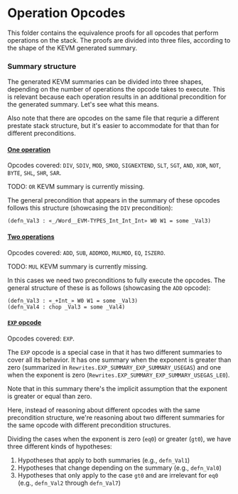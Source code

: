 # Operation Opcodes

This folder contains the equivalence proofs for all opcodes that perform operations on the stack.
The proofs are divided into three files, according to the shape of the KEVM generated summary.

### Summary structure

The generated KEVM summaries can be divided into three shapes, depending on the number of operations the opcode takes to execute.
This is relevant because each operation results in an additional precondition for the generated summary. Let's see what this means.

Also note that there are opcodes on the same file that requrie a different prestate stack structure,
but it's easier to accommodate for that than for different preconditions.

#### [**One operation**](./OneOpEquivalence.lean)

Opcodes covered: `DIV`, `SDIV`, `MOD`, `SMOD`, `SIGNEXTEND`, `SLT`, `SGT`, `AND`, `XOR`, `NOT`, `BYTE`, `SHL`, `SHR`, `SAR`.

TODO: `OR` KEVM summary is currently missing.

The general precondition that appears in the summary of these opcodes follows this structure (showcasing the `DIV` precondition):

```lean
(defn_Val3 : «_/Word__EVM-TYPES_Int_Int_Int» W0 W1 = some _Val3)
```

#### [**Two operations**](./TwoOpEquivalence.lean)

Opcodes covered: `ADD`, `SUB`, `ADDMOD`, `MULMOD`, `EQ`, `ISZERO`.

TODO: `MUL` KEVM summary is currently missing.

In this cases we need two preconditions to fully execute the opcodes.
The general structure of these is as follows (showcasing the `ADD` opcode):

```lean
(defn_Val3 : «_+Int_» W0 W1 = some _Val3)
(defn_Val4 : chop _Val3 = some _Val4)
```

#### [**`EXP` opcode**](./ExpEquivalence.lean)

Opcodes covered: `EXP`.

The `EXP` opcode is a special case in that it has two different summaries to cover all its behavior.
It has one summary when the exponent is greater than zero (summarized in `Rewrites.EXP_SUMMARY_EXP_SUMMARY_USEGAS`)
and one when the exponent is zero (`Rewrites.EXP_SUMMARY_EXP_SUMMARY_USEGAS_LE0`).

Note that in this summary there's the implicit assumption that the exponent is greater or equal than zero.

Here, instead of reasoning about different opcodes with the same precondition structure,
we're reasoning about two different summaries for the same opcode with different precondition structures.

Dividing the cases when the exponent is zero (`eq0`) or greater (`gt0`), we have three different kinds of hypotheses:

1. Hypotheses that apply to both summaries (e.g., `defn_Val1`)
2. Hypotheses that change depending on the summary (e.g., `defn_Val0`)
3. Hypotheses that only apply to the case `gt0` and are irrelevant for `eq0`
  (e.g., `defn_Val2` through `defn_Val7`)
